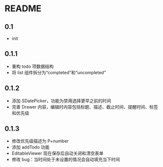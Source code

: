# README

## 0.1 
- init
## 0.1.1 
- 重构 todo 项数据结构
- 将 list 组件拆分为“completed”和“uncompleted”
## 0.1.2
- 添加 SDatePicker，功能为禁用选择更早之前的时间
- 完善 Drawer 内容，编辑时内容包括标题、描述、截止时间、提醒时间、标签和优先级
## 0.1.3
- 修改优先级描述为 P+number
- 添加 addTodo 功能
- EditableViewer 现在保存后自动关闭和清空表单
- 修改 bug：当时间处于未设置的情况会自动填充当下时间
